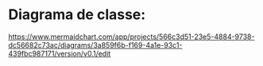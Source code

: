 # Diagrama de classe:

https://www.mermaidchart.com/app/projects/566c3d51-23e5-4884-9738-dc56682c73ac/diagrams/3a859f6b-f169-4a1e-93c1-439fbc987171/version/v0.1/edit

